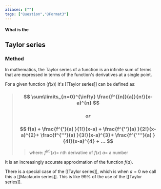 ```yaml
---
aliases: [""]
tags: ["Question","QFormat3"]
---
```


#### What is the
## Taylor series
### Method
In mathematics, the Taylor series of a function is an infinite sum of terms that are expressed in terms of the function's derivatives at a single point.

For a given function ($f(x)$) it's [[Taylor series]] can be defined as:

> ### $$ \sum\limits_{n=0}^{\infty} \frac{f^{(n)}(a)}{n!}(x-a)^{n} $$
> ### $$or$$
> ### $$ f(a) + \frac{f^{'}(a) }{1!}(x-a) + \frac{f^{''}(a) }{2!}(x-a)^{2}+ \frac{f^{'''}(a) }{3!}(x-a)^{3}+ \frac{f^{''''}(a) }{4!}(x-a)^{4} + ... $$ 
>> where:
>> $f^{(n)}(x)=$ nth derivative of $f(x)$
>> $a=$ a number

It is an increasingly accurate approximation of the function $f(a)$.

There is a special case of the [[Taylor series]], which is when $a=0$ we call this a [[Maclaurin series]]. This is like 99% of the use of the [[Taylor series]].